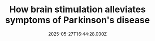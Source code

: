 ---
title: "How brain stimulation alleviates symptoms of Parkinson's disease"
date: 2025-05-27T16:44:28.000Z
category: Health
externalLink: "https://www.sciencedaily.com/releases/2025/05/250527124428.htm"
image: ""
excerpt: "Persons with Parkinson's disease increasingly lose their mobility over time and are eventually unable to walk. Hope for these patients rests on deep brain stimulation, also known as a brain pacemaker. In a current study, researchers investigated whether and how stimulation of a certain region of the brain can have a positive impact on ambulatory ability and provide patients with…"
---